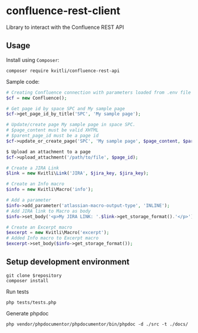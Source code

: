 # confluence-rest-client
Library to interact with the Confluence REST API

## Usage
Install using `Composer`:
```
composer require kvitli/confluence-rest-api
```
Sample code:
```php
# Creating Confluence connection with parameters loaded from .env file
$cf = new Confluence();

# Get page id by space SPC and My sample page
$cf->get_page_id_by_title('SPC', 'My sample page');

# Update/create page My sample page in space SPC.
# $page_content must be valid XHTML
# $parent_page_id must be a page id
$cf->update_or_create_page('SPC', 'My sample page', $page_content, $parent_page_id);

$ Upload an attachment to a page
$cf->upload_attachment('/path/to/file', $page_id);

# Create a JIRA Link
$link = new Kvitli\Link('JIRA', $jira_key, $jira_key);

# Create an Info macro
$info = new Kvitli\Macro('info');

# Add a parameter
$info->add_parameter('atlassian-macro-output-type', 'INLINE');
# Add JIRA link to Macro as body
$info->set_body('<p>My JIRA LINK: '.$link->get_storage_format().'</p>');

# Create an Excerpt macro
$excerpt = new Kvitli\Macro('excerpt');
# Added Info macro to Excerpt macro
$excerpt->set_body($info->get_storage_format());

```

## Setup development environment

```
git clone $repository
composer install
```
Run tests
```
php tests/tests.php
```
Generate phpdoc
```
php vendor/phpdocumentor/phpdocumentor/bin/phpdoc -d ./src -t ./docs/
```
